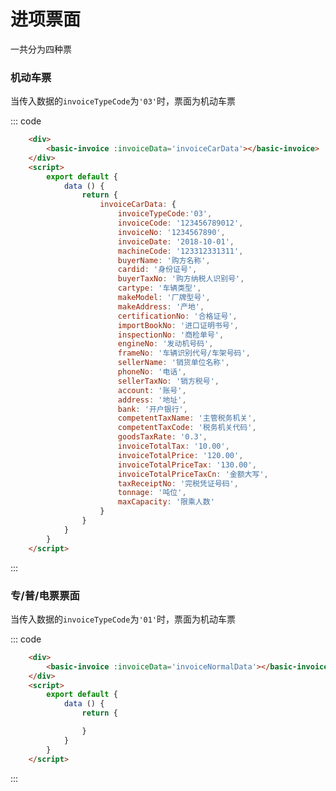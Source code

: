 <script>
    export default {
        data () {
            return {
                invoiceCarData: {
                    invoiceTypeCode:'03',
                    invoiceCode: '123456789012',
                    invoiceNo: '1234567890',
                    invoiceDate: '2018-10-01',
                    machineCode: '机器编号',
                    buyerName: '购方名称',
                    cardid: '身份证号',
                    buyerTaxNo: '购方纳税人识别号',
                    cartype: '车辆类型',
                    makeModel: '厂牌型号',
                    makeAddress: '产地',
                    certificationNo: '合格证号',
                    importBookNo: '进口证明书号',
                    inspectionNo: '商检单号',
                    engineNo: '发动机号码',
                    frameNo: '车辆识别代号/车架号码',
                    sellerName: '销货单位名称',
                    phoneNo: '电话',
                    sellerTaxNo: '销方税号',
                    account: '账号',
                    address: '地址',
                    bank: '开户银行',
                    competentTaxName: '主管税务机关',
                    competentTaxCode: '税务机关代码',
                    goodsTaxRate: '0.3',
                    invoiceTotalTax: '123.213', //税额
                    invoiceTotalPrice: '123.122', //不含税金额
                    invoiceTotalPriceTax: '1331.11', // 价税合计小写
                    invoiceTotalPriceTaxCn: '金额大写', //金额大写
                    taxReceiptNo: '完税凭证号码',
                    tonnage: '吨位',
                    maxCapacity: '限乘人数'
                },
                invoiceNormalData: {
                    invoiceTypeCode:'10',
                    invoiceCode: '123456789012',
                    invoiceNo: '1234567890',
                    invoiceDate: '2018-10-01',
                    machineCode: '123312331311',
                    buyerName: '购方名称',
                    buyerTaxNo: '购方纳税人识别号',
                    buyerAddressPhone:'北京市海淀区马连洼竹园住宅小区综合楼7层713 010-84782665',
                    buyerBankAccount:'中国建设银行北京苏州桥支行11001079800053014887',
                    detailList: {
                        "total": 1,
                        "results": [
                            {
                                "goodsSpecification": "无",
                                "goodsTaxRate": 0.03,
                                "goodsPrice": "327.62",
                                "goodsQuantity": "1.0",
                                "goodsUnit": "次",
                                "goodsTotalTax": 9.83,
                                "goodsName": "*运输服务*客运服务费",
                                "goodsTotalPrice": 327.62
                            }
                        ]
                    }
                }
            }
        }
    }
</script>

# 进项票面
一共分为四种票

### 机动车票
当传入数据的`invoiceTypeCode`为`'03'`时，票面为机动车票
<div class="example">
    <div class="example-box">
        <basic-invoice :invoiceData='invoiceCarData'></basic-invoice>
    </div>
</div>


::: code
```html
    <div>
        <basic-invoice :invoiceData='invoiceCarData'></basic-invoice>
    </div>
    <script>
        export default {
            data () {
                return {
                    invoiceCarData: {
                        invoiceTypeCode:'03',
                        invoiceCode: '123456789012',
                        invoiceNo: '1234567890',
                        invoiceDate: '2018-10-01',
                        machineCode: '123312331311',
                        buyerName: '购方名称',
                        cardid: '身份证号',
                        buyerTaxNo: '购方纳税人识别号',
                        cartype: '车辆类型',
                        makeModel: '厂牌型号',
                        makeAddress: '产地',
                        certificationNo: '合格证号',
                        importBookNo: '进口证明书号',
                        inspectionNo: '商检单号',
                        engineNo: '发动机号码',
                        frameNo: '车辆识别代号/车架号码',
                        sellerName: '销货单位名称',
                        phoneNo: '电话',
                        sellerTaxNo: '销方税号',
                        account: '账号',
                        address: '地址',
                        bank: '开户银行',
                        competentTaxName: '主管税务机关',
                        competentTaxCode: '税务机关代码',
                        goodsTaxRate: '0.3',
                        invoiceTotalTax: '10.00',
                        invoiceTotalPrice: '120.00',
                        invoiceTotalPriceTax: '130.00',
                        invoiceTotalPriceTaxCn: '金额大写',
                        taxReceiptNo: '完税凭证号码',
                        tonnage: '吨位',
                        maxCapacity: '限乘人数'
                    }
                }
            }
        }
    </script>
```
:::
</div>


### 专/普/电票票面
当传入数据的`invoiceTypeCode`为`'01'`时，票面为机动车票
<div class="example">
    <div class="example-box">
        <basic-invoice :invoiceData='invoiceNormalData'></basic-invoice>
    </div>
</div>


::: code
```html
    <div>
        <basic-invoice :invoiceData='invoiceNormalData'></basic-invoice>
    </div>
    <script>
        export default {
            data () {
                return {

                }
            }
        }
    </script>
```
:::
</div>


